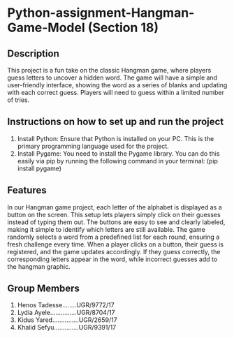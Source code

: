 # Python-assignment-Hangman-Game-Model (Section 18)

## Description
  This project is a fun take on the classic Hangman game, where players guess letters to uncover a hidden word. The game will have a simple and user-friendly            interface, showing the word as a series of blanks and updating with each correct guess. Players will need to guess within a limited number of tries.

## Instructions on how to set up and run the project
  1. Install Python: Ensure that Python is installed on your PC. This is the primary programming language used for the project.
  2. Install Pygame: You need to install the Pygame library. You can do this easily via pip by running the following command in your terminal: (pip install pygame)

## Features
  In our Hangman game project, each letter of the alphabet is displayed as a button on the screen. This setup lets players simply click on their guesses instead of      typing them out. The buttons are easy to see and clearly labeled, making it simple to identify which letters are still available. The game randomly selects a word     from a predefined list for each round, ensuring a fresh challenge every time. When a player clicks on a button, their guess is registered, and the game updates        accordingly. If they guess correctly, the corresponding letters appear in the word, while incorrect guesses add to the hangman graphic. 

## Group Members
  1. Henos Tadesse........UGR/9772/17
  2. Lydia Ayele...............UGR/8704/17
  3. Kidus Yared...............UGR/2659/17
  4. Khalid Sefyu..............UGR/9391/17
